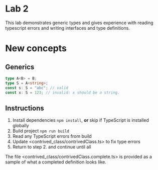 # Lab 2

This lab demonstrates generic types and gives experience with reading typescript errors and writing interfaces and type definitions.

# New concepts

## Generics
```ts
type A<B> = B;
type S = A<string>;
const s: S = "abc"; // valid
const x: S = 123; // invalid: x should be a string.
```

## Instructions

1. Install dependencies `npm install`, __or__ skip if TypeScript is installed globally
2. Build project `npm run build`
3. Read any TypeScript errors from build
4. Update <contrived_class/contrivedClass.ts> to fix type errors
5. Return to step 2. and continue until all 

The file <contrived_class/contrivedClass.complete.ts> is provided as a sample of what a completed definition looks like.
